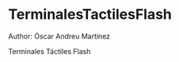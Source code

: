 TerminalesTactilesFlash
=======================
Author: Óscar Andreu Martínez

Terminales Táctiles Flash

